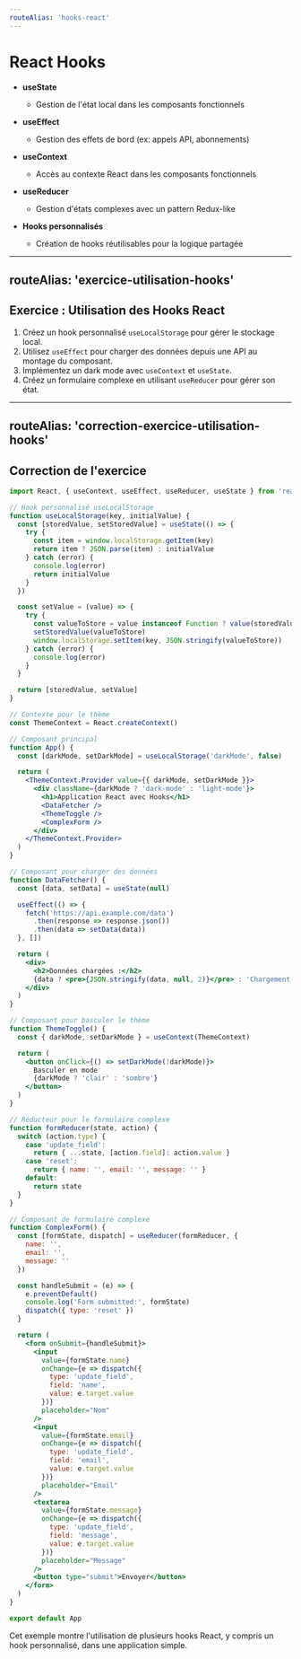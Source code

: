 ```yaml
---
routeAlias: 'hooks-react'
---
```


# React Hooks

- **useState**
  - Gestion de l'état local dans les composants fonctionnels

- **useEffect**
  - Gestion des effets de bord (ex: appels API, abonnements)

- **useContext**
  - Accès au contexte React dans les composants fonctionnels

- **useReducer**
  - Gestion d'états complexes avec un pattern Redux-like

- **Hooks personnalisés**
  - Création de hooks réutilisables pour la logique partagée

---
routeAlias: 'exercice-utilisation-hooks'
---

## Exercice : Utilisation des Hooks React

1. Créez un hook personnalisé `useLocalStorage` pour gérer le stockage local.
2. Utilisez `useEffect` pour charger des données depuis une API au montage du composant.
3. Implémentez un dark mode avec `useContext` et `useState`.
4. Créez un formulaire complexe en utilisant `useReducer` pour gérer son état.

---
routeAlias: 'correction-exercice-utilisation-hooks'
---

## Correction de l'exercice

```jsx
import React, { useContext, useEffect, useReducer, useState } from 'react'

// Hook personnalisé useLocalStorage
function useLocalStorage(key, initialValue) {
  const [storedValue, setStoredValue] = useState(() => {
    try {
      const item = window.localStorage.getItem(key)
      return item ? JSON.parse(item) : initialValue
    } catch (error) {
      console.log(error)
      return initialValue
    }
  })

  const setValue = (value) => {
    try {
      const valueToStore = value instanceof Function ? value(storedValue) : value
      setStoredValue(valueToStore)
      window.localStorage.setItem(key, JSON.stringify(valueToStore))
    } catch (error) {
      console.log(error)
    }
  }

  return [storedValue, setValue]
}

// Contexte pour le thème
const ThemeContext = React.createContext()

// Composant principal
function App() {
  const [darkMode, setDarkMode] = useLocalStorage('darkMode', false)

  return (
    <ThemeContext.Provider value={{ darkMode, setDarkMode }}>
      <div className={darkMode ? 'dark-mode' : 'light-mode'}>
        <h1>Application React avec Hooks</h1>
        <DataFetcher />
        <ThemeToggle />
        <ComplexForm />
      </div>
    </ThemeContext.Provider>
  )
}

// Composant pour charger des données
function DataFetcher() {
  const [data, setData] = useState(null)

  useEffect(() => {
    fetch('https://api.example.com/data')
      .then(response => response.json())
      .then(data => setData(data))
  }, [])

  return (
    <div>
      <h2>Données chargées :</h2>
      {data ? <pre>{JSON.stringify(data, null, 2)}</pre> : 'Chargement...'}
    </div>
  )
}

// Composant pour basculer le thème
function ThemeToggle() {
  const { darkMode, setDarkMode } = useContext(ThemeContext)

  return (
    <button onClick={() => setDarkMode(!darkMode)}>
      Basculer en mode 
      {darkMode ? 'clair' : 'sombre'}
    </button>
  )
}

// Réducteur pour le formulaire complexe
function formReducer(state, action) {
  switch (action.type) {
    case 'update_field':
      return { ...state, [action.field]: action.value }
    case 'reset':
      return { name: '', email: '', message: '' }
    default:
      return state
  }
}

// Composant de formulaire complexe
function ComplexForm() {
  const [formState, dispatch] = useReducer(formReducer, {
    name: '',
    email: '',
    message: ''
  })

  const handleSubmit = (e) => {
    e.preventDefault()
    console.log('Form submitted:', formState)
    dispatch({ type: 'reset' })
  }

  return (
    <form onSubmit={handleSubmit}>
      <input
        value={formState.name}
        onChange={e => dispatch({
          type: 'update_field',
          field: 'name',
          value: e.target.value
        })}
        placeholder="Nom"
      />
      <input
        value={formState.email}
        onChange={e => dispatch({
          type: 'update_field',
          field: 'email',
          value: e.target.value
        })}
        placeholder="Email"
      />
      <textarea
        value={formState.message}
        onChange={e => dispatch({
          type: 'update_field',
          field: 'message',
          value: e.target.value
        })}
        placeholder="Message"
      />
      <button type="submit">Envoyer</button>
    </form>
  )
}

export default App
```

Cet exemple montre l'utilisation de plusieurs hooks React, y compris un hook personnalisé, dans une application simple.
